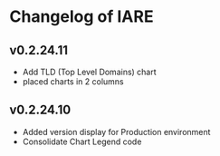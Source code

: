 # Changelog of IARE

## v0.2.24.11
- Add TLD (Top Level Domains) chart
- placed charts in 2 columns

## v0.2.24.10
- Added version display for Production environment
- Consolidate Chart Legend code

